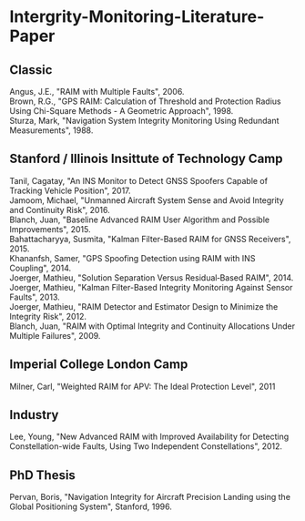 # Intergrity-Monitoring-Literature-Paper

## Classic 
Angus, J.E., "RAIM with Multiple Faults", 2006.    
Brown, R.G., "GPS RAIM: Calculation of Threshold and Protection Radius Using Chi-Square Methods - A Geometric Approach", 1998.   
Sturza, Mark, "Navigation System Integrity Monitoring Using Redundant Measurements", 1988.   


## Stanford / Illinois Insittute of Technology Camp

Tanil, Cagatay, "An INS Monitor to Detect GNSS Spoofers Capable of Tracking Vehicle Position", 2017.   
Jamoom, Michael, "Unmanned Aircraft System Sense and Avoid Integrity and Continuity Risk", 2016.   
Blanch, Juan, "Baseline Advanced RAIM User Algorithm and Possible Improvements", 2015.  
Bahattacharyya, Susmita, "Kalman Filter-Based RAIM for GNSS Receivers", 2015.   
Khananfsh, Samer, "GPS Spoofing Detection using RAIM with INS Coupling", 2014.  
Joerger, Mathieu, "Solution Separation Versus Residual‐Based RAIM", 2014.    
Joerger, Mathieu, "Kalman Filter-Based Integrity Monitoring Against Sensor Faults", 2013.  
Joerger, Mathieu, "RAIM Detector and Estimator Design to Minimize the Integrity Risk", 2012.   
Blanch, Juan, "RAIM with Optimal Integrity and Continuity Allocations Under Multiple Failures", 2009.   


## Imperial College London Camp

Milner, Carl, "Weighted RAIM for APV: The Ideal Protection Level", 2011

## Industry
Lee, Young, "New Advanced RAIM with Improved Availability for Detecting Constellation-wide Faults, Using Two Independent Constellations", 2012.   

## PhD Thesis
Pervan, Boris, "Navigation Integrity for Aircraft Precision Landing using the Global Positioning System", Stanford, 1996.   
